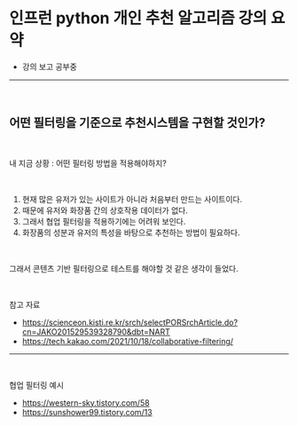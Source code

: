 # 인프런 python 개인 추천 알고리즘 강의 요약

- 강의 보고 공부중


---

<br>

## 어떤 필터링을 기준으로 추천시스템을 구현할 것인가?

<br>

내 지금 상황 : 어떤 필터링 방법을 적용해야하지?

<br>

1. 현재 많은 유저가 있는 사이트가 아니라 처음부터 만드는 사이트이다.
2. 때문에 유저와 화장품 간의 상호작용 데이터가 없다.
3. 그래서 협업 필터링을 적용하기에는 어려워 보인다.
4. 화장품의 성분과 유저의 특성을 바탕으로 추천하는 방법이 필요하다.

<br>

그래서 콘텐츠 기반 필터링으로 테스트를 해야할 것 같은 생각이 들었다.

<br>

참고 자료

- https://scienceon.kisti.re.kr/srch/selectPORSrchArticle.do?cn=JAKO201529539328790&dbt=NART
- https://tech.kakao.com/2021/10/18/collaborative-filtering/


-----

<br>

협업 필터링 예시

- https://western-sky.tistory.com/58  
- https://sunshower99.tistory.com/13